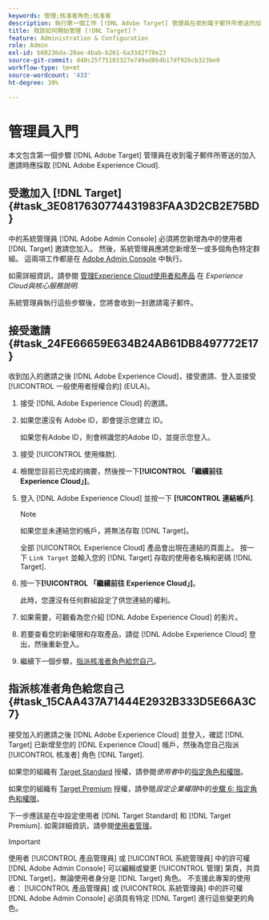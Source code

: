 ```yaml
---
keywords: 管理;核准者角色;核准者
description: 執行第一個工作 [!DNL Adobe Target] 管理員在收到電子郵件所寄送的加入邀請時應採取 [!DNL Adobe Experience Cloud].
title: 我該如何開始管理 [!DNL Target]？
feature: Administration & Configuration
role: Admin
exl-id: b60236da-20ae-4bab-b261-6a33d2f70e23
source-git-commit: d40c25f75103327e749ad864b17df926cb323be0
workflow-type: tm+mt
source-wordcount: '433'
ht-degree: 39%

---
```


# 管理員入門

本文包含第一個步驟 [!DNL Adobe Target] 管理員在收到電子郵件所寄送的加入邀請時應採取 [!DNL Adobe Experience Cloud].

## 受邀加入 [!DNL Target] {#task_3E0817630774431983FAA3D2CB2E75BD}

中的系統管理員 [!DNL Adobe Admin Console] 必須將您新增為中的使用者 [!DNL Target] 邀請您加入。 然後，系統管理員應將您新增至一或多個角色特定群組。 這兩項工作都是在 [Adobe Admin Console](https://adminconsole.adobe.com) 中執行。

如需詳細資訊，請參閱 [管理Experience Cloud使用者和產品](https://experienceleague.adobe.com/docs/core-services/interface/manage-users-and-products/admin-getting-started.html) 在 *Experience Cloud與核心服務說明*.

系統管理員執行這些步驟後，您將會收到一封邀請電子郵件。

## 接受邀請 {#task_24FE66659E634B24AB61DB8497772E17}

收到加入的邀請之後 [!DNL Adobe Experience Cloud]，接受邀請、登入並接受 [!UICONTROL 一般使用者授權合約] (EULA)。

1. 接受 [!DNL Adobe Experience Cloud] 的邀請。
1. 如果您還沒有 Adobe ID，即會提示您建立 ID。

   如果您有Adobe ID，則會辨識您的Adobe ID，並提示您登入。
1. 接受 [!UICONTROL 使用條款].
1. 檢閱您目前已完成的摘要，然後按一下&#x200B;**[!UICONTROL 「繼續前往 Experience Cloud」]**。
1. 登入 [!DNL Adobe Experience Cloud] 並按一下 **[!UICONTROL 連結帳戶]**.

   >[!NOTE]
   >
   >如果您並未連結您的帳戶，將無法存取 [!DNL Target]。

   全部 [!UICONTROL Experience Cloud] 產品會出現在連結的頁面上。 按一下 `Link Target` 並輸入您的 [!DNL Target] 存取的使用者名稱和密碼 [!DNL Target].
1. 按一下&#x200B;**[!UICONTROL 「繼續前往 Experience Cloud」]**。

   此時，您還沒有任何群組設定了供您連結的權利。
1. 如果需要，可觀看為您介紹 [!DNL Adobe Experience Cloud] 的影片。
1. 若要查看您的新權限和存取產品，請從 [!DNL Adobe Experience Cloud] 登出，然後重新登入。
1. 繼續下一個步驟，[指派核准者角色給您自己](/help/main/administrating-target/start-target.md#task_15CAA437A71444E2932B333D5E66A3C7)。

## 指派核准者角色給您自己 {#task_15CAA437A71444E2932B333D5E66A3C7}

接受加入的邀請之後 [!DNL Adobe Experience Cloud] 並登入，確認 [!DNL Target] 已新增至您的 [!DNL Experience Cloud] 帳戶，然後為您自己指派 [!UICONTROL 核准者] 角色 [!DNL Target].

如果您的組織有 [Target Standard](/help/main/c-intro/intro.md#section_ACD5EFF17AAB4E979CBEFA0145CCD905) 授權，請參閱&#x200B;*使用者*&#x200B;中的[指定角色和權限](/help/main/administrating-target/c-user-management/c-user-management/user-management.md#roles-permissions)。

如果您的組織有 [Target Premium](/help/main/c-intro/intro.md#premium) 授權，請參閱&#x200B;*設定企業權限*&#x200B;中的[步驟 6: 指定角色和權限](/help/main/administrating-target/c-user-management/property-channel/properties-overview.md#section_8C425E43E5DD4111BBFC734A2B7ABC80)。

下一步應該是在中設定使用者 [!DNL Target Standard] 和 [!DNL Target Premium]. 如需詳細資訊，請參閱[使用者管理](/help/main/administrating-target/c-user-management/user-management.md)。

>[!IMPORTANT]
>
>使用者 [!UICONTROL 產品管理員] 或 [!UICONTROL 系統管理員] 中的許可權 [!DNL Adobe Admin Console] 可以編輯或變更 [!UICONTROL 管理] 第頁，共頁 [!DNL Target]，無論使用者身分是 [!DNL Target] 角色。 不支援此專案的使用者： [!UICONTROL 產品管理員] 或 [!UICONTROL 系統管理員] 中的許可權 [!DNL Adobe Admin Console] 必須具有特定 [!DNL Target] 進行這些變更的角色。
